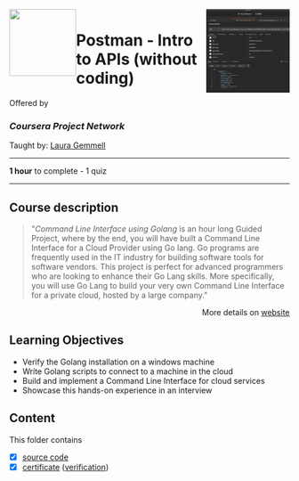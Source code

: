 <a href="https://www.coursera.org/projects/command-line-interface-golang-infosys">
  <img src="/img/Postman_-_Intro_to_APIs_(without coding)_logo.png" width="150" align="right">
</a>

<img src="/img/Coursera_Project_Network_logo.avif" width="120" height="120" align="left">

# Postman - Intro to APIs (without coding)

Offered by 
### *Coursera Project Network*

Taught by: [Laura Gemmell](https://www.coursera.org/instructor/laura-gemmell)

---

**1 hour** to complete - 1 quiz

---

## Course description

>"*Command Line Interface using Golang* is an hour long Guided Project, where by the end, you will have built a Command Line Interface for a Cloud Provider using Go lang. Go programs are frequently used in the IT industry for building software tools for software vendors. This project is perfect for advanced programmers who are looking to enhance their Go Lang skills. More specifically, you will use Go Lang to build your very own Command Line Interface for a private cloud, hosted by a large company."

<p align="right">More details on <a href="https://www.coursera.org/projects/command-line-interface-golang-infosys">website</a></p>

## Learning Objectives
- Verify the Golang installation on a windows machine
- Write Golang scripts to connect to a machine in the cloud
- Build and implement a Command Line Interface for cloud services
- Showcase this hands-on experience in an interview

## Content
This folder contains 
- [x] [source code](./CLIUsingGoLang.go) 
- [x] [certificate](./Coursera_Certification_Command_Line_Interface_(CLI)_With_Golang_From_Infosys.pdf) ([verification](https://coursera.org/verify/F9GEHZ3YS6UC))
